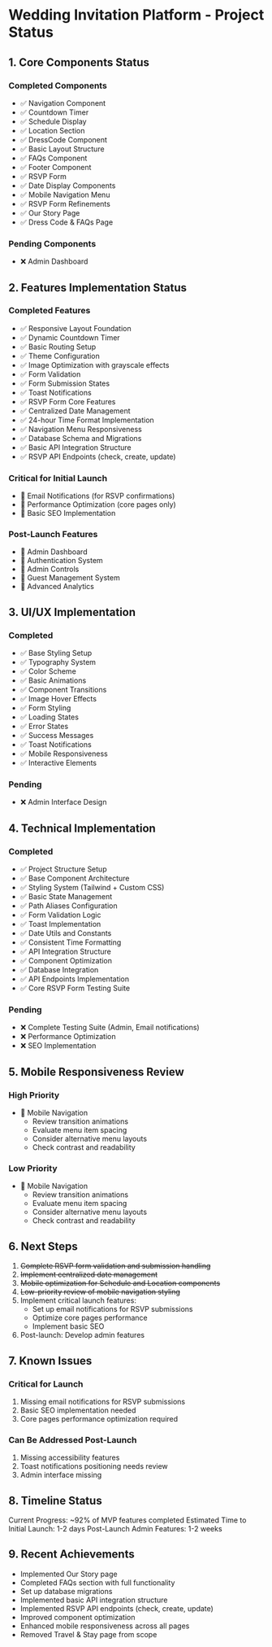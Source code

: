 # Wedding Invitation Platform - Project Status

## 1. Core Components Status

### Completed Components
- ✅ Navigation Component
- ✅ Countdown Timer
- ✅ Schedule Display
- ✅ Location Section
- ✅ DressCode Component
- ✅ Basic Layout Structure
- ✅ FAQs Component
- ✅ Footer Component
- ✅ RSVP Form
- ✅ Date Display Components
- ✅ Mobile Navigation Menu
- ✅ RSVP Form Refinements
- ✅ Our Story Page
- ✅ Dress Code & FAQs Page

### Pending Components
- ❌ Admin Dashboard

## 2. Features Implementation Status

### Completed Features
- ✅ Responsive Layout Foundation
- ✅ Dynamic Countdown Timer
- ✅ Basic Routing Setup
- ✅ Theme Configuration
- ✅ Image Optimization with grayscale effects
- ✅ Form Validation
- ✅ Form Submission States
- ✅ Toast Notifications
- ✅ RSVP Form Core Features
- ✅ Centralized Date Management
- ✅ 24-hour Time Format Implementation
- ✅ Navigation Menu Responsiveness
- ✅ Database Schema and Migrations
- ✅ Basic API Integration Structure
- ✅ RSVP API Endpoints (check, create, update)

### Critical for Initial Launch
- 🔴 Email Notifications (for RSVP confirmations)
- 🔴 Performance Optimization (core pages only)
- 🔴 Basic SEO Implementation

### Post-Launch Features
- 📅 Admin Dashboard
- 📅 Authentication System
- 📅 Admin Controls
- 📅 Guest Management System
- 📅 Advanced Analytics

## 3. UI/UX Implementation

### Completed
- ✅ Base Styling Setup
- ✅ Typography System
- ✅ Color Scheme
- ✅ Basic Animations
- ✅ Component Transitions
- ✅ Image Hover Effects
- ✅ Form Styling
- ✅ Loading States
- ✅ Error States
- ✅ Success Messages
- ✅ Toast Notifications
- ✅ Mobile Responsiveness
- ✅ Interactive Elements

### Pending
- ❌ Admin Interface Design

## 4. Technical Implementation

### Completed
- ✅ Project Structure Setup
- ✅ Base Component Architecture
- ✅ Styling System (Tailwind + Custom CSS)
- ✅ Basic State Management
- ✅ Path Aliases Configuration
- ✅ Form Validation Logic
- ✅ Toast Implementation
- ✅ Date Utils and Constants
- ✅ Consistent Time Formatting
- ✅ API Integration Structure
- ✅ Component Optimization
- ✅ Database Integration
- ✅ API Endpoints Implementation
- ✅ Core RSVP Form Testing Suite

### Pending
- ❌ Complete Testing Suite (Admin, Email notifications)
- ❌ Performance Optimization
- ❌ SEO Implementation

## 5. Mobile Responsiveness Review

### High Priority
- 📝 Mobile Navigation
  - Review transition animations
  - Evaluate menu item spacing
  - Consider alternative menu layouts
  - Check contrast and readability

### Low Priority
- 📝 Mobile Navigation
  - Review transition animations
  - Evaluate menu item spacing
  - Consider alternative menu layouts
  - Check contrast and readability

## 6. Next Steps

1. ~~Complete RSVP form validation and submission handling~~
2. ~~Implement centralized date management~~
3. ~~Mobile optimization for Schedule and Location components~~
4. ~~Low-priority review of mobile navigation styling~~
5. Implement critical launch features:
   - Set up email notifications for RSVP submissions
   - Optimize core pages performance
   - Implement basic SEO
6. Post-launch: Develop admin features

## 7. Known Issues

### Critical for Launch
1. Missing email notifications for RSVP submissions
2. Basic SEO implementation needed
3. Core pages performance optimization required

### Can Be Addressed Post-Launch
1. Missing accessibility features
2. Toast notifications positioning needs review
3. Admin interface missing

## 8. Timeline Status

Current Progress: ~92% of MVP features completed
Estimated Time to Initial Launch: 1-2 days
Post-Launch Admin Features: 1-2 weeks

## 9. Recent Achievements
- Implemented Our Story page
- Completed FAQs section with full functionality
- Set up database migrations
- Implemented basic API integration structure
- Implemented RSVP API endpoints (check, create, update)
- Improved component optimization
- Enhanced mobile responsiveness across all pages
- Removed Travel & Stay page from scope
